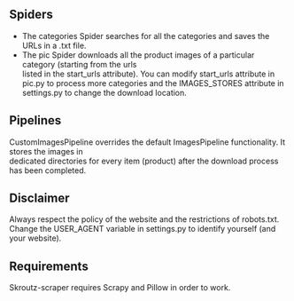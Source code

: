 
## Spiders
* The categories Spider searches for all the categories and saves the URLs in a .txt file.
* The pic Spider downloads all the product images of a particular category (starting from the urls  
listed in the start_urls attribute). You can modify start_urls attribute in pic.py to process 
more categories and the IMAGES_STORES attribute in settings.py to change the download location.

## Pipelines
CustomImagesPipeline overrides the default ImagesPipeline functionality. It stores the images in  
dedicated directories for every item (product) after the download process has been completed.

## Disclaimer
Always respect the policy of the website and the restrictions of robots.txt.  
Change the USER_AGENT variable in settings.py to identify yourself (and your website). 

## Requirements
Skroutz-scraper requires Scrapy and Pillow in order to work.